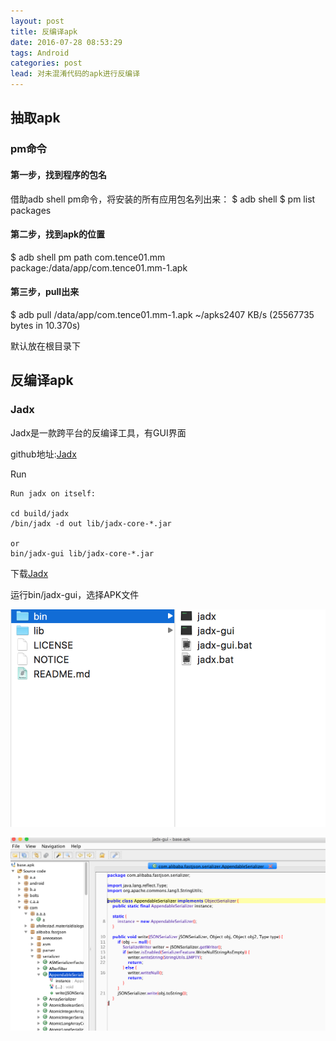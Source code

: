 ```yaml
---
layout: post
title: 反编译apk
date: 2016-07-28 08:53:29
tags: Android
categories: post
lead: 对未混淆代码的apk进行反编译
---
```


## 抽取apk
### pm命令

#### 第一步，找到程序的包名
借助adb shell pm命令，将安装的所有应用包名列出来：
$ adb shell
$ pm list packages
<!--more-->
#### 第二步，找到apk的位置

$ adb shell pm path com.tence01.mm  
package:/data/app/com.tence01.mm-1.apk

#### 第三步，pull出来

$ adb pull /data/app/com.tence01.mm-1.apk ~/apks2407 KB/s (25567735 bytes in 10.370s)

默认放在根目录下

## 反编译apk

### Jadx

Jadx是一款跨平台的反编译工具，有GUI界面

github地址:[Jadx](https://github.com/skylot/jadx)

Run
```
Run jadx on itself:

cd build/jadx
/bin/jadx -d out lib/jadx-core-*.jar

or
bin/jadx-gui lib/jadx-core-*.jar
```

下载[Jadx](https://github.com/skylot/jadx/releases)

运行bin/jadx-gui，选择APK文件

![反编译1](/img/反编译apk1.jpg)

![反编译2](/img/反编译apk2.jpg)

